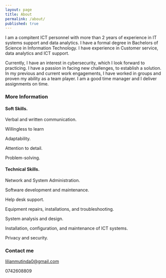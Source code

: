 ```yaml
---
layout: page
title: About
permalink: /about/
published: true
---
```


I am a compitent ICT personnel with more than 2 years of experience in IT systems support and data analytics. I have a formal degree in  Bachelors of Science in Information Technology. I have experience in Customer service, data analytics and ICT support. 

Currently, I have an interest in cybersecurity, which I look forward to practicing. I have a passion in facing new challenges, to establish a solution. In my previous and current work engagements, I have worked in groups and proven my ability as a team player. I am a good time manager and I deliver assignments on time.
### More Information

#### Soft Skills.

Verbal and written communication.

Willingless to learn

Adaptability.

Attention to detail.

Problem-solving.

#### Technical Skills.

Network and System Administration.

Software development and maintenance. 

Help desk support.

Equipment repairs, installations, and troubleshooting. 

System analysis and design.

Installation, configuration, and maintenance of ICT systems.

Privacy and security.

### Contact me

[lilianmutinda0@gmail.com](mailto:lilianmutinda0@gmail.com)

0742608809